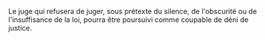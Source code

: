   
 Le juge qui refusera de juger, sous prétexte du silence, de l'obscurité ou de l'insuffisance de la loi, pourra être poursuivi comme coupable de déni de justice.  

  
